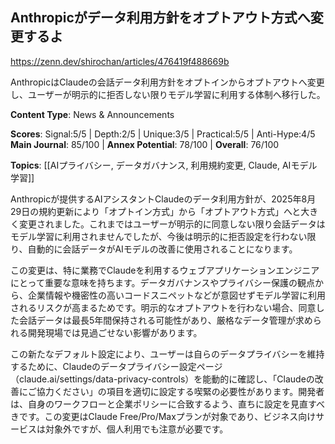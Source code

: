 ## Anthropicがデータ利用方針をオプトアウト方式へ変更するよ

https://zenn.dev/shirochan/articles/476419f488669b

AnthropicはClaudeの会話データ利用方針をオプトインからオプトアウトへ変更し、ユーザーが明示的に拒否しない限りモデル学習に利用する体制へ移行した。

**Content Type**: News & Announcements

**Scores**: Signal:5/5 | Depth:2/5 | Unique:3/5 | Practical:5/5 | Anti-Hype:4/5
**Main Journal**: 85/100 | **Annex Potential**: 78/100 | **Overall**: 76/100

**Topics**: [[AIプライバシー, データガバナンス, 利用規約変更, Claude, AIモデル学習]]

Anthropicが提供するAIアシスタントClaudeのデータ利用方針が、2025年8月29日の規約更新により「オプトイン方式」から「オプトアウト方式」へと大きく変更されました。これまではユーザーが明示的に同意しない限り会話データはモデル学習に利用されませんでしたが、今後は明示的に拒否設定を行わない限り、自動的に会話データがAIモデルの改善に使用されることになります。

この変更は、特に業務でClaudeを利用するウェブアプリケーションエンジニアにとって重要な意味を持ちます。データガバナンスやプライバシー保護の観点から、企業情報や機密性の高いコードスニペットなどが意図せずモデル学習に利用されるリスクが高まるためです。明示的なオプトアウトを行わない場合、同意した会話データは最長5年間保持される可能性があり、厳格なデータ管理が求められる開発現場では見過ごせない影響があります。

この新たなデフォルト設定により、ユーザーは自らのデータプライバシーを維持するために、Claudeのデータプライバシー設定ページ（claude.ai/settings/data-privacy-controls）を能動的に確認し、「Claudeの改善にご協力ください」の項目を適切に設定する喫緊の必要性があります。開発者は、自身のワークフローと企業ポリシーに合致するよう、直ちに設定を見直すべきです。この変更はClaude Free/Pro/Maxプランが対象であり、ビジネス向けサービスは対象外ですが、個人利用でも注意が必要です。